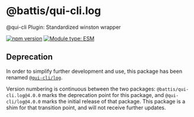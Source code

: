 # @battis/qui-cli.log

@qui-cli Plugin: Standardized winston wrapper

[![npm version](https://badge.fury.io/js/@battis%2Fqui-cli.log.svg)](https://npmjs.com/packages/@battis/qui-cli.log)
[![Module type: ESM](https://img.shields.io/badge/module%20type-esm-brightgreen)](https://nodejs.org/api/esm.html)

## Deprecation

In order to simplify further development and use, this package has been renamed [`@qui-cli/log`](https://npmjs.com/packages/@qui-cli/log).

Version numbering is continuous between the two packages: `@battis/qui-cli.log@4.0.0` marks the deprecation point for this package, and `@qui-cli/log@4.0.0` marks the initial release of that package. This package is a shim for that transition point, and will not receive further updates.
